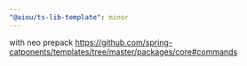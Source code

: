 ```yaml
---
"@aiou/ts-lib-template": minor
---
```


with neo prepack https://github.com/spring-catponents/templates/tree/master/packages/core#commands

